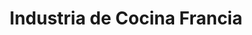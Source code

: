---
title: "Industria de Cocina Francia"
url: /bogota-d-c/industria-de-cocina-francia/
shop: Küchen
---